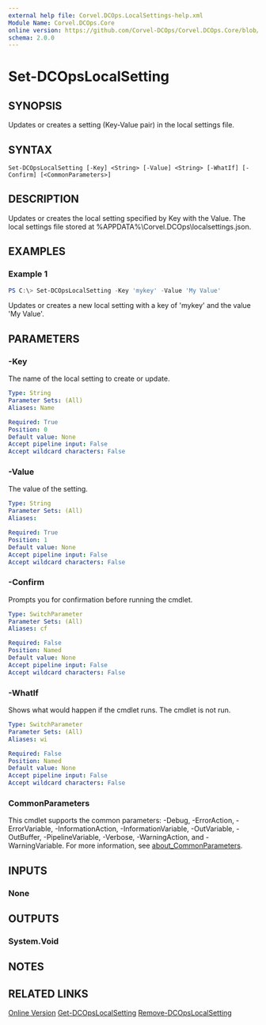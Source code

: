 ```yaml
---
external help file: Corvel.DCOps.LocalSettings-help.xml
Module Name: Corvel.DCOps.Core
online version: https://github.com/Corvel-DCOps/Corvel.DCOps.Core/blob/main/Source/docs/Set-DCOpsLocalSetting.md
schema: 2.0.0
---
```


# Set-DCOpsLocalSetting

## SYNOPSIS
Updates or creates a setting (Key-Value pair) in the local settings file.

## SYNTAX

```
Set-DCOpsLocalSetting [-Key] <String> [-Value] <String> [-WhatIf] [-Confirm] [<CommonParameters>]
```

## DESCRIPTION
Updates or creates the local setting specified by Key with the Value.
The local settings file stored at %APPDATA%\Corvel.DCOps\localsettings.json.

## EXAMPLES

### Example 1
```powershell
PS C:\> Set-DCOpsLocalSetting -Key 'mykey' -Value 'My Value'
```

Updates or creates a new local setting with a key of 'mykey' and the value 'My Value'.

## PARAMETERS

### -Key
The name of the local setting to create or update.

```yaml
Type: String
Parameter Sets: (All)
Aliases: Name

Required: True
Position: 0
Default value: None
Accept pipeline input: False
Accept wildcard characters: False
```

### -Value
The value of the setting.

```yaml
Type: String
Parameter Sets: (All)
Aliases:

Required: True
Position: 1
Default value: None
Accept pipeline input: False
Accept wildcard characters: False
```

### -Confirm
Prompts you for confirmation before running the cmdlet.

```yaml
Type: SwitchParameter
Parameter Sets: (All)
Aliases: cf

Required: False
Position: Named
Default value: None
Accept pipeline input: False
Accept wildcard characters: False
```

### -WhatIf
Shows what would happen if the cmdlet runs.
The cmdlet is not run.

```yaml
Type: SwitchParameter
Parameter Sets: (All)
Aliases: wi

Required: False
Position: Named
Default value: None
Accept pipeline input: False
Accept wildcard characters: False
```

### CommonParameters
This cmdlet supports the common parameters: -Debug, -ErrorAction, -ErrorVariable, -InformationAction, -InformationVariable, -OutVariable, -OutBuffer, -PipelineVariable, -Verbose, -WarningAction, and -WarningVariable. For more information, see [about_CommonParameters](http://go.microsoft.com/fwlink/?LinkID=113216).

## INPUTS

### None

## OUTPUTS

### System.Void

## NOTES

## RELATED LINKS
[Online Version](https://github.com/Corvel-DCOps/Corvel.DCOps.Core/blob/main/Source/docs/Set-DCOpsLocalSetting.md)
[Get-DCOpsLocalSetting]()
[Remove-DCOpsLocalSetting]()
